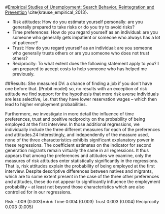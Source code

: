 #[Empirical Studies of Unemployment: Search Behavior, Reintegration and Prevention](http://www.diss.fu-berlin.de/diss/servlets/MCRFileNodeServlet/FUDISS_derivate_000000013593/0_dissertation_AK_vfinal_online.pdf?hosts=local) \cite{krause_empirical_2013}.

* Risk attitudes: How do you estimate yourself personally: are you generally prepared to take risks or do you try to avoid risks?
* Time preferences: How do you regard yourself as an individual: are you someone who generally gets impatient or someone who always has a lot of patience?
* Trust: How do you regard yourself as an individual: are you someone who generally trusts others or are you someone who does not trust others?
* Reciprocity: To what extent does the following statement apply to you? I am prepared to accept costs to help someone who has helped me previously.


##Results:
She measured 
DV: a chance of finding a job if you don't have one before that. (Probit model)
so, no results with an exception of risk attitude
we find support for the hypothesis that more risk averse individuals are
less selective, i.e. that they have lower reservation wages – which then lead to higher
employment probabilities.

Furthermore, we investigate in more detail the influence of time preferences, trust and
positive reciprocity on the probability of being employed at the first interview. In those
additional regressions, we individually include the three different measures for each of the
preferences and attitudes.24 Interestingly, and independently of the measure used, none
of the three characteristics exhibits significant explanatory power in these regressions.
The coefficient estimates on the indicator for second generation migrants remain virtually
the same in all regressions. It thus appears that among the preferences and attitudes
we examine, only the measures of risk attitudes enter statistically significantly in the
regressions. That is, risk attitudes explain the probability of being employed at the first
interview. Despite descriptive differences between natives and migrants, which are to
some extent present in the case of the three other preferences and attitudes, these do not
appear to significantly influence the employment probability – at least not beyond those
characteristics which are also controlled for in our regressions.


Risk -.009
(0.003)∗∗∗
Time 0.004
(0.003)
Trust 0.003
(0.004)
Reciprocity 0.003
(0.005)

